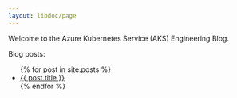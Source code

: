 ```yaml
---
layout: libdoc/page
---
```


Welcome to the Azure Kubernetes Service (AKS) Engineering Blog. 

Blog posts:
<ul>
  {% for post in site.posts %}
    <li>
      <a href="{{ post.url }}">{{ post.title }}</a>
    </li>
  {% endfor %}
</ul>